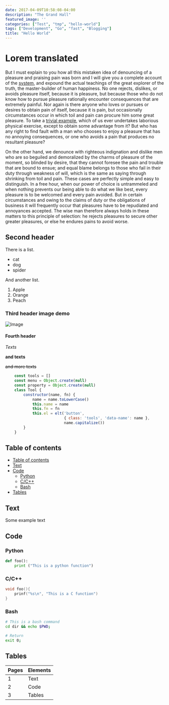 ```yaml
---
date: 2017-04-09T10:58:08-04:00
description: "The Grand Hall"
featured_image: ''
categories: ["Test", "tmp", "hello-world"]
tags: ["Development", "Go", "fast", "Blogging"]
title: "Hello World"
---
```





# Lorem translated

But I must explain to you how all this mistaken idea of denouncing of a pleasure and praising pain was born and I will give you a complete account of the [system](https://ziox.xyz), and expound the actual teachings of the great explorer of the truth, the master-builder of human happiness. No one rejects, dislikes, or avoids pleasure itself, because it is pleasure, but because those who do not know how to pursue pleasure rationally encounter consequences that are extremely painful. Nor again is there anyone who loves or pursues or desires to obtain pain of itself, because it is pain, but occasionally circumstances occur in which toil and pain can procure him some great pleasure. To take a [trivial example](https://ziox.xyz), which of us ever undertakes laborious physical exercise, except to obtain some advantage from it? But who has any right to find fault with a man who chooses to enjoy a pleasure that has no annoying consequences, or one who avoids a pain that produces no resultant pleasure?

On the other hand, we denounce with righteous indignation and dislike men who are so beguiled and demoralized by the charms of pleasure of the moment, so blinded by desire, that they cannot foresee the pain and trouble that are bound to ensue; and equal blame belongs to those who fail in their duty through weakness of will, which is the same as saying through shrinking from toil and pain. These cases are perfectly simple and easy to distinguish. In a free hour, when our power of choice is untrammeled and when nothing prevents our being able to do what we like best, every pleasure is to be welcomed and every pain avoided. But in certain circumstances and owing to the claims of duty or the obligations of business it will frequently occur that pleasures have to be repudiated and annoyances accepted. The wise man therefore always holds in these matters to this principle of selection: he rejects pleasures to secure other greater pleasures, or else he endures pains to avoid worse.

## Second header

There is a list.

- cat
- dog
- spider

And another list.

1. Apple
2. Orange
3. Peach

### Third header image demo

![Image](https://raw.githubusercontent.com/sfengyuan/edidor/master/images/screenshot.png)

#### Fourth header

*Texts*

**and texts**

~~and more texts~~

```javascript
    const tools = []
    const menu = Object.create(null)
    const property = Object.create(null)
    class Tool {
        constructor(name, fn) {
            name = name.toLowerCase()
            this.name = name
            this.fn = fn
            this.el = elt('button',
                          { class: 'tools', 'data-name': name },
                          name.capitalize())
        }
    }

````
## Table of contents

- [Table of contents](#table-of-contents)
- [Text](#text)
- [Code](#code)
  - [Python](#python)
  - [C/C++](#cc)
  - [Bash](#bash)
- [Tables](#tables)

## Text

Some example text

## Code

### Python

```python
def foo():
    print ("This is a python function")
```

### C/C++

```C
void foo(){
    prinf("%s\n", "This is a C function")
}
```

### Bash

```bash
# This is a bash command
cd dir && echo $PWD;

# Return
exit 0;
```

## Tables

| Pages | Elements |
| ----- | -------- |
| 1     | Text     |
| 2     | Code     |
| 3     | Tables   |
